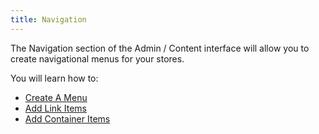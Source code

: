 ```yaml
---
title: Navigation
---
```


The Navigation section of the Admin / Content interface will allow you to create navigational menus for your stores.

You will learn how to:

* [Create A Menu](/user/navigation/creating_menus.html)
* [Add Link Items](/user/navigation/creating_link_menu_items.html)
* [Add Container Items](/user/navigation/creating_container_menu_items.html)
